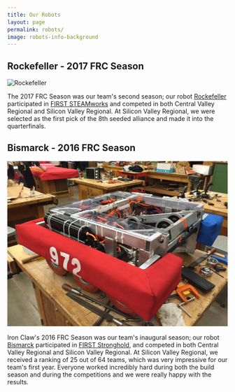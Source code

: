 ```yaml
---
title: Our Robots
layout: page
permalink: robots/
image: robots-info-background
---
```


## Rockefeller - 2017 FRC Season

<img src="/assets/img/2017_season/rockefeller.jpg" alt="Rockefeller" class="picture-width"/>

The 2017 FRC Season was our team's second season; our robot [Rockefeller](https://www.youtube.com/watch?v=h9hPIQuOPck) participated in [FIRST STEAMworks](https://www.youtube.com/watch?v=EMiNmJW7enI) and competed in both Central Valley Regional and Silicon Valley Regional. At Silicon Valley Regional, we were selected as the first pick of the 8th seeded alliance and made it into the quarterfinals.

## Bismarck - 2016 FRC Season

<img src="/assets/img/2016_season/2016_robot_bismarck.jpg" alt="Bismarck" class="picture-width"/>

Iron Claw's 2016 FRC Season was our team's inaugural season; our robot [Bismarck](https://youtu.be/fl9a5ol2dcI) participated in [FIRST Stronghold](https://youtu.be/VqOKzoHJDjA), and competed in both Central Valley Regional and Silicon Valley Regional. At Silicon Valley Regional, we received a ranking of 25 out of 64 teams, which was very impressive for our team's first year. Everyone worked incredibly hard during both the build season and during the competitions and we were really happy with the results.
